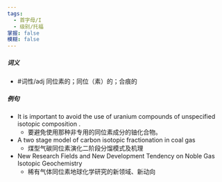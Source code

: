 ```yaml
---
tags:
  - 首字母/I
  - 级别/托福
掌握: false
模糊: false
---
```

##### 词义
- #词性/adj  同位素的；同位（素）的；合痕的
##### 例句
- It is important to avoid the use of uranium compounds of unspecified isotopic composition .
	- 要避免使用那种非专用的同位素成分的铀化合物。
- A two stage model of carbon isotopic fractionation in coal gas
	- 煤型气碳同位素演化二阶段分馏模式及机理
- New Research Fields and New Development Tendency on Noble Gas Isotopic Geochemistry
	- 稀有气体同位素地球化学研究的新领域、新动向
